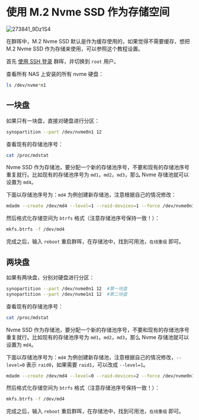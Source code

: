 # 使用 M.2 Nvme SSD 作为存储空间

![273841_9Dz1S4](https://slark-blog.s3.bitiful.net/273841_9Dz1S4.jpg)

在群晖中，M.2 Nvme SSD 默认是作为缓存使用的，如果觉得不需要缓存，想把 M.2 Nvme SSD 作为存储来使用，可以参照这个教程设置。

首先 [使用 SSH 登录](/synology/ssh.md) 群晖，并切换到 `root` 用户。

查看所有 NAS 上安装的所有 nvme 硬盘：

```sh
ls /dev/nvme*n1 
```

## 一块盘

如果只有一块盘，直接对硬盘进行分区：

```sh
synopartition --part /dev/nvme0n1 12
```

查看现有的存储池序号：

```sh
cat /proc/mdstat
```

Nvme SSD 作为存储池，要分配一个新的存储池序号，不要和现有的存储池序号重复就行。比如现有的存储池序号为 `md1`，`md2`，`md3`，那么 Nvme 存储池就可以设置为 `md4`。

下面以存储池序号为：`md4` 为例创建新存储池，注意根据自己的情况修改：

```sh
mdadm --create /dev/md4 --level=1 --raid-devices=1 --force /dev/nvme0n1p3
```

然后格式化存储空间为 `btrfs` 格式（注意存储池序号保持一致！）：

```sh
mkfs.btrfs -f /dev/md4
```

完成之后，输入 `reboot` 重启群晖，在存储池中，找到可用池，`在线重组` 即可。

## 两块盘

如果有两块盘，分别对硬盘进行分区：

```sh
synopartition --part /dev/nvme0n1 12  #第一块盘
synopartition --part /dev/nvme1n1 12  #第二块盘
```

查看现有的存储池序号：

```sh
cat /proc/mdstat
```

Nvme SSD 作为存储池，要分配一个新的存储池序号，不要和现有的存储池序号重复就行。比如现有的存储池序号为 `md1`，`md2`，`md3`，那么 Nvme 存储池就可以设置为 `md4`。

下面以存储池序号为：`md4` 为例创建新存储池，注意根据自己的情况修改，`--level=0` 表示 `raid0`，如果需要 `raid1`，可以改成 `--level=1`。

```sh
mdadm --create /dev/md4 --level=0 --raid-devices=2 --force /dev/nvme0n1p3 /dev/nvme1n1p3
```

然后格式化存储空间为 `btrfs` 格式（注意存储池序号保持一致！）：

```sh
mkfs.btrfs -f /dev/md4
```

完成之后，输入 `reboot` 重启群晖，在存储池中，找到可用池，`在线重组` 即可。